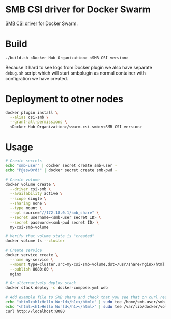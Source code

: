 # SMB CSI driver for Docker Swarm
[SMB CSI driver](https://github.com/kubernetes-csi/csi-driver-smb) for Docker Swarm.

# Build
```bash
./build.sh <Docker Hub Organization> <SMB CSI version>
```

Because it hard to see logs from Docker plugin we also have separate `debug.sh` script which will start smbplugin as normal container with configration we have created.

# Deployment to otner nodes
```bash
docker plugin install \
  --alias csi-smb \
  --grant-all-permissions \
  <Docker Hub Organization>/swarm-csi-smb:v<SMB CSI version>
```

# Usage
```bash
# Create secrets
echo "smb-user" | docker secret create smb-user -
echo "P@ssw0rd!" | docker secret create smb-pwd -

# Create volume
docker volume create \
  --driver csi-smb \
  --availability active \
  --scope single \
  --sharing none \
  --type mount \
  --opt source="//172.18.0.1/smb_share" \
  --secret username=<smb-user secret ID> \
  --secret password=<smb-pwd secret ID> \
  my-csi-smb-volume

# Verify that volume state is "created"
docker volume ls --cluster

# Create service
docker service create \
  --name my-service \
  --mount type=cluster,src=my-csi-smb-volume,dst=/usr/share/nginx/html \
  --publish 8080:80 \
  nginx

# Or alternatively deploy stack
docker stack deploy -c docker-compose.yml web

# Add example file to SMB share and check that you see that on curl result
echo "<html><h1>Hello World</h1></html>" | sudo tee /home/smb-user/smb_share/my-csi-smb-volume/index.html
echo "<html><h1>Hello World</h1></html>" | sudo tee /var/lib/docker/volumes/my-csi-smb-volume/_data/index.html
curl http://localhost:8080
```
